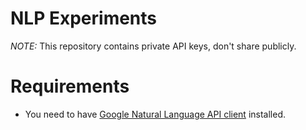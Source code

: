 # NLP Experiments

*NOTE:* This repository contains private API keys, don't share publicly.

# Requirements
* You need to have [Google Natural Language API client](https://cloud.google.com/natural-language/docs/reference/libraries#client-libraries-resources-python) installed.
